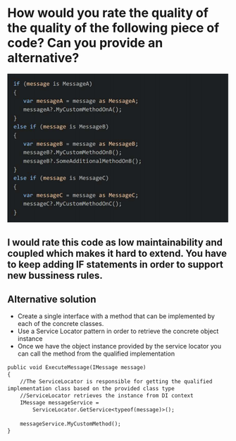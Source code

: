 # How would you rate the quality of the quality of the following piece of code? Can you provide an alternative?

![alt tag](https://github.com/caetanomb/Kras/blob/master/CodeQuality/Code.PNG)


## I would rate this code as low maintainability and coupled which makes it hard to extend. You have to keep adding **IF** statements in order to support new bussiness rules.

## Alternative solution
- Create a single interface with a method that can be implemented by each of the concrete classes.
- Use a Service Locator pattern in order to retrieve the concrete object instance
- Once we have the object instance provided by the service locator you can call the method from the qualified implementation

```
public void ExecuteMessage(IMessage message)
{
    //The ServiceLocator is responsible for getting the qualified implementation class based on the provided class type
    //ServiceLocator retrieves the instance from DI context
    IMessage messageService = 
        ServiceLocator.GetService<typeof(message)>();

    messageService.MyCustomMethod();        
}
```


